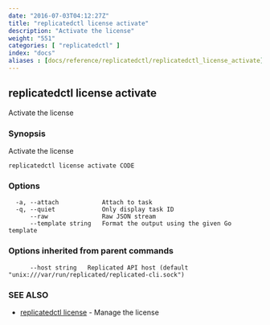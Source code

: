 ```yaml
---
date: "2016-07-03T04:12:27Z"
title: "replicatedctl license activate"
description: "Activate the license"
weight: "551"
categories: [ "replicatedctl" ]
index: "docs"
aliases : [docs/reference/replicatedctl/replicatedctl_license_activate]
---
```


## replicatedctl license activate

Activate the license

### Synopsis


Activate the license

```
replicatedctl license activate CODE
```

### Options

```
  -a, --attach            Attach to task
  -q, --quiet             Only display task ID
      --raw               Raw JSON stream
      --template string   Format the output using the given Go template
```

### Options inherited from parent commands

```
      --host string   Replicated API host (default "unix:///var/run/replicated/replicated-cli.sock")
```

### SEE ALSO
* [replicatedctl license](/api/replicatedctl/replicatedctl_license/)	 - Manage the license

